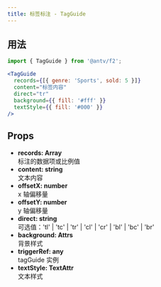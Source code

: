 ```yaml
---
title: 标签标注 - TagGuide
---
```


## 用法

```jsx
import { TagGuide } from '@antv/f2';

<TagGuide
  records={[{ genre: 'Sports', sold: 5 }]}
  content="标签内容"
  direct="tr"
  background={{ fill: '#fff' }}
  textStyle={{ fill: '#000' }}
/>
```

## Props

- **records: Array**  
  标注的数据项或比例值
- **content: string**  
  文本内容
- **offsetX: number**  
  x 轴偏移量
- **offsetY: number**  
  y 轴偏移量
- **direct: string**  
  可选值：'tl' | 'tc' | 'tr' | 'cl' | 'cr' | 'bl' | 'bc' | 'br'
- **background: Attrs**  
  背景样式
- **triggerRef: any**  
  tagGuide 实例
- **textStyle: TextAttr**  
  文本样式